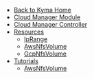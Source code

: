 <!-- markdown-link-check-disable -->
* [Back to Kyma Home](/)
* [Cloud Manager Module](/cloud-manager/user/README.md)
* [Cloud Manager Controller](/cloud-manager/user/00-10-overview-cloud-manager-controller.md)
* [Resources](/cloud-manager/user/resources/README.md)
  * [IpRange](/cloud-manager/user/resources/04-10-iprange.md)
  * [AwsNfsVolume](/cloud-manager/user/resources/04-20-10-aws-nfs-volume.md)
  * [GcpNfsVolume](/cloud-manager/user/resources/04-30-10-gcp-nfs-volume.md)
* [Tutorials](/cloud-manager/user/tutorials/README.md)
  * [AwsNfsVolume](/cloud-manager/user/tutorials/01-10-aws-nfs-volume.md)
<!-- markdown-link-check-enable -->
